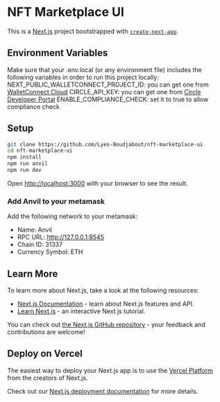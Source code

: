# NFT Marketplace UI

This is a [Next.js](https://nextjs.org) project bootstrapped with [`create-next-app`](https://nextjs.org/docs/app/api-reference/cli/create-next-app).

## Environment Variables

Make sure that your .env.local (or any environment file) includes the following variables in order to run this project locally:
NEXT_PUBLIC_WALLETCONNECT_PROJECT_ID: you can get one from [WalletConnect Cloud](https://cloud.walletconnect.com/)
CIRCLE_API_KEY: you can get one from [Circle Developer Portal](https://console.circle.com/api-keys)
ENABLE_COMPLIANCE_CHECK: set it to true to allow compliance check

## Setup

```bash
git clone https://github.com/Lyes-Boudjabout/nft-marketplace-ui
cd nft-marketplace-ui
npm install
npm run anvil
npm run dev
```
Open [http://localhost:3000](http://localhost:3000) with your browser to see the result.

### Add Anvil to your metamask

Add the following network to your metamask:
- Name: Anvil
- RPC URL: http://127.0.0.1:8545
- Chain ID: 31337
- Currency Symbol: ETH


## Learn More

To learn more about Next.js, take a look at the following resources:

- [Next.js Documentation](https://nextjs.org/docs) - learn about Next.js features and API.
- [Learn Next.js](https://nextjs.org/learn) - an interactive Next.js tutorial.

You can check out [the Next.js GitHub repository](https://github.com/vercel/next.js) - your feedback and contributions are welcome!

## Deploy on Vercel

The easiest way to deploy your Next.js app is to use the [Vercel Platform](https://vercel.com/new?utm_medium=default-template&filter=next.js&utm_source=create-next-app&utm_campaign=create-next-app-readme) from the creators of Next.js.

Check out our [Next.js deployment documentation](https://nextjs.org/docs/app/building-your-application/deploying) for more details.
